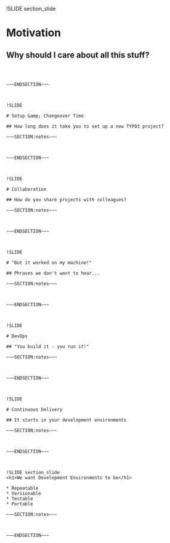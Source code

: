 !SLIDE section_slide
<h1>Motivation</h1>

<h2>Why should I care about all this stuff?</h2>

~~~SECTION:notes~~~



~~~ENDSECTION~~~



!SLIDE

# Setup &amp; Changeover Time

## How long does it take you to set up a new TYPO3 project?

~~~SECTION:notes~~~



~~~ENDSECTION~~~



!SLIDE

# Collaboration

## How do you share projects with colleagues?

~~~SECTION:notes~~~



~~~ENDSECTION~~~



!SLIDE

# "But it worked on my machine!"

## Phrases we don't want to hear...

~~~SECTION:notes~~~



~~~ENDSECTION~~~



!SLIDE

# DevOps

## "You build it - you run it!"

~~~SECTION:notes~~~



~~~ENDSECTION~~~



!SLIDE

# Continuous Delivery

## It starts in your development environments

~~~SECTION:notes~~~



~~~ENDSECTION~~~



!SLIDE section_slide
<h1>We want Development Environments to be</h1>

* Repeatable
* Versionable
* Testable
* Portable

~~~SECTION:notes~~~



~~~ENDSECTION~~~
